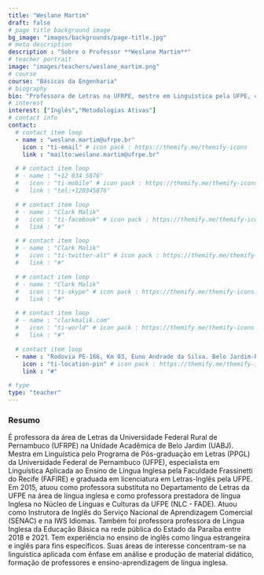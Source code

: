 ```yaml
---
title: "Weslane Martim"
draft: false
# page title background image
bg_image: "images/backgrounds/page-title.jpg"
# meta description
description : "Sobre o Professor **Weslane Martim**"
# teacher portrait
image: "images/teachers/weslane_martim.png"
# course
course: "Básicas da Engenharia"
# biography
bio: "Professora de Letras na UFRPE, mestre em Linguística pela UFPE, com foco em ensino de inglês e formação de professores."
# interest
interest: ["Inglês","Metodologias Ativas"]
# contact info
contact:
  # contact item loop
  - name : "weslane.martim@ufrpe.br"
    icon : "ti-email" # icon pack : https://themify.me/themify-icons
    link : "mailto:weslane.martim@ufrpe.br"

  # # contact item loop
  # - name : "+12 034 5876"
  #   icon : "ti-mobile" # icon pack : https://themify.me/themify-icons
  #   link : "tel:+120345876"

  # # contact item loop
  # - name : "Clark Malik"
  #   icon : "ti-facebook" # icon pack : https://themify.me/themify-icons
  #   link : "#"

  # # contact item loop
  # - name : "Clark Malik"
  #   icon : "ti-twitter-alt" # icon pack : https://themify.me/themify-icons
  #   link : "#"

  # # contact item loop
  # - name : "Clark Malik"
  #   icon : "ti-skype" # icon pack : https://themify.me/themify-icons
  #   link : "#"

  # # contact item loop
  # - name : "clarkmalik.com"
  #   icon : "ti-world" # icon pack : https://themify.me/themify-icons
  #   link : "#"

  # contact item loop
  - name : "Rodovia PE-166, Km 03, Euno Andrade da Silva. Belo Jardim-PE. CEP: 55156-580"
    icon : "ti-location-pin" # icon pack : https://themify.me/themify-icons
    link : "#"

# type
type: "teacher"
---
```


### Resumo

É professora da área de Letras da Universidade Federal Rural de Pernambuco (UFRPE) na Unidade Acadêmica de Belo Jardim (UABJ). Mestra em Linguística pelo Programa de Pós-graduação em Letras (PPGL) da Universidade Federal de Pernambuco (UFPE), especialista em Linguística Aplicada ao Ensino de Língua Inglesa pela Faculdade Frassinetti do Recife (FAFIRE) e graduada em licenciatura em Letras-Inglês pela UFPE. Em 2015, atuou como professora substituta no Departamento de Letras da UFPE na área de língua inglesa e como professora prestadora de língua Inglesa no Núcleo de Línguas e Culturas da UFPE (NLC - FADE). Atuou como Instrutora de Inglês do Serviço Nacional de Aprendizagem Comercial (SENAC) e na IWS Idiomas. Também foi professora professora de Língua Inglesa da Educação Básica na rede pública do Estado da Paraíba entre 2018 e 2021. Tem experiência no ensino de inglês como língua estrangeira e inglês para fins específicos. Suas áreas de interesse concentram-se na linguística aplicada com ênfase em análise e produção de material didático, formação de professores e ensino-aprendizagem de língua inglesa.